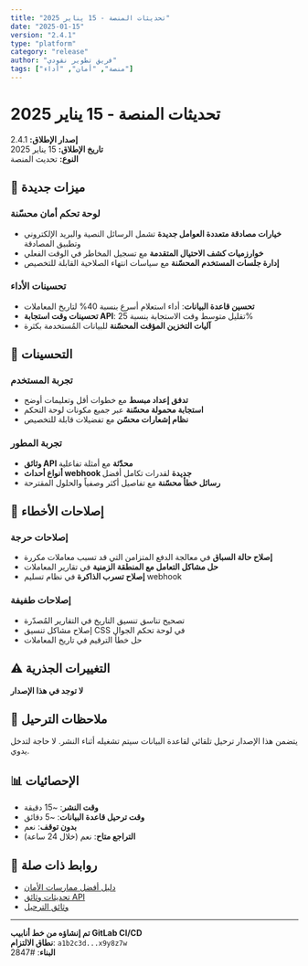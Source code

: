 ```yaml
---
title: "تحديثات المنصة - 15 يناير 2025"
date: "2025-01-15"
version: "2.4.1"
type: "platform"
category: "release"
author: "فريق تطوير نقودي"
tags: ["منصة", "أمان", "أداء"]
---
```


# تحديثات المنصة - 15 يناير 2025

**إصدار الإطلاق:** 2.4.1  
**تاريخ الإطلاق:** 15 يناير 2025  
**النوع:** تحديث المنصة

## 🚀 ميزات جديدة

### لوحة تحكم أمان محسّنة
- **خيارات مصادقة متعددة العوامل جديدة** تشمل الرسائل النصية والبريد الإلكتروني وتطبيق المصادقة
- **خوارزميات كشف الاحتيال المتقدمة** مع تسجيل المخاطر في الوقت الفعلي
- **إدارة جلسات المستخدم المحسّنة** مع سياسات انتهاء الصلاحية القابلة للتخصيص

### تحسينات الأداء
- **تحسين قاعدة البيانات**: أداء استعلام أسرع بنسبة 40% لتاريخ المعاملات
- **تحسينات وقت استجابة API**: تقليل متوسط وقت الاستجابة بنسبة 25%
- **آليات التخزين المؤقت المحسّنة** للبيانات المُستخدمة بكثرة

## 🔧 التحسينات

### تجربة المستخدم
- **تدفق إعداد مبسط** مع خطوات أقل وتعليمات أوضح
- **استجابة محمولة محسّنة** عبر جميع مكونات لوحة التحكم
- **نظام إشعارات محسّن** مع تفضيلات قابلة للتخصيص

### تجربة المطور
- **وثائق API محدّثة** مع أمثلة تفاعلية
- **أنواع أحداث webhook جديدة** لقدرات تكامل أفضل
- **رسائل خطأ محسّنة** مع تفاصيل أكثر وصفياً والحلول المقترحة

## 🐛 إصلاحات الأخطاء

### إصلاحات حرجة
- **إصلاح حالة السباق** في معالجة الدفع المتزامن التي قد تسبب معاملات مكررة
- **حل مشاكل التعامل مع المنطقة الزمنية** في تقارير المعاملات
- **إصلاح تسرب الذاكرة** في نظام تسليم webhook

### إصلاحات طفيفة
- تصحيح تناسق تنسيق التاريخ في التقارير المُصدّرة
- إصلاح مشاكل تنسيق CSS في لوحة تحكم الجوال
- حل خطأ الترقيم في تاريخ المعاملات

## ⚠️ التغييرات الجذرية

**لا توجد في هذا الإصدار**

## 🔄 ملاحظات الترحيل

يتضمن هذا الإصدار ترحيل تلقائي لقاعدة البيانات سيتم تشغيله أثناء النشر. لا حاجة لتدخل يدوي.

## 📊 الإحصائيات

- **وقت النشر**: ~15 دقيقة
- **وقت ترحيل قاعدة البيانات**: ~5 دقائق  
- **بدون توقف**: نعم
- **التراجع متاح**: نعم (خلال 24 ساعة)

## 🔗 روابط ذات صلة

- [دليل أفضل ممارسات الأمان](/ar/guides/security/best-practices)
- [تحديثات وثائق API](/api/payment-api)
- [وثائق الترحيل](/ar/guides/migration/v2-4-1)

---

**تم إنشاؤه من خط أنابيب GitLab CI/CD**  
**نطاق الالتزام**: `a1b2c3d...x9y8z7w`  
**البناء**: #2847